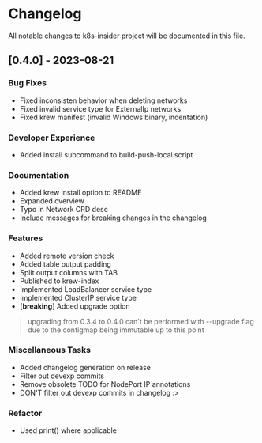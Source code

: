 # Changelog

All notable changes to k8s-insider project will be documented in this file.

## [0.4.0] - 2023-08-21

### Bug Fixes

- Fixed inconsisten behavior when deleting networks
- Fixed invalid service type for ExternalIp networks
- Fixed krew manifest (invalid Windows binary, indentation)

### Developer Experience

- Added install subcommand to build-push-local script

### Documentation

- Added krew install option to README
- Expanded overview
- Typo in Network CRD desc
- Include messages for breaking changes in the changelog

### Features

- Added remote version check
- Added table output padding
- Split output columns with TAB
- Published to krew-index
- Implemented LoadBalancer service type
- Implemented ClusterIP service type
- [**breaking**] Added upgrade option
> upgrading from 0.3.4 to 0.4.0 can't be performed with --upgrade flag due to the configmap being immutable up to this point

### Miscellaneous Tasks

- Added changelog generation on release
- Filter out devexp commits
- Remove obsolete TODO for NodePort IP annotations
- DON'T filter out devexp commits in changelog :>

### Refactor

- Used print() where applicable

